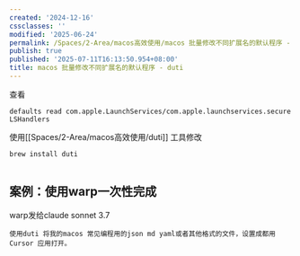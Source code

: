 ```yaml
---
created: '2024-12-16'
cssclasses: ''
modified: '2025-06-24'
permalink: /Spaces/2-Area/macos高效使用/macos 批量修改不同扩展名的默认程序 - duti.md
publish: true
published: '2025-07-11T16:13:50.954+08:00'
title: macos 批量修改不同扩展名的默认程序 - duti
---
```

查看

```
defaults read com.apple.LaunchServices/com.apple.launchservices.secure LSHandlers
```

使用[[Spaces/2-Area/macos高效使用/duti]] 工具修改

```
brew install duti
```

```

```

## 案例：使用warp一次性完成

warp发给claude sonnet 3.7

```
使用duti 将我的macos 常见编程用的json md yaml或者其他格式的文件，设置成都用 Cursor 应用打开。
```
